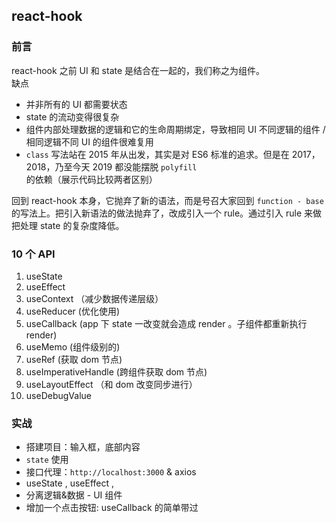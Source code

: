## react-hook 

### 前言
react-hook 之前 UI 和 state 是结合在一起的，我们称之为组件。  
缺点  
* 并非所有的 UI 都需要状态
* state 的流动变得很复杂
* 组件内部处理数据的逻辑和它的生命周期绑定，导致相同 UI 不同逻辑的组件 / 相同逻辑不同 UI 的组件很难复用
* `class` 写法站在 2015 年从出发，其实是对 ES6 标准的追求。但是在 2017，2018，乃至今天 2019 都没能摆脱 `polyfill` 的依赖（展示代码比较两者区别）  

回到 react-hook 本身，它抛弃了新的语法，而是号召大家回到 `function - base` 的写法上。把引入新语法的做法抛弃了，改成引入一个 rule。通过引入 rule 来做把处理 state 的复杂度降低。

### 10 个 API 
1.  useState
2.  useEffect
3.  useContext （减少数据传递层级）
4.  useReducer (优化使用)
5.  useCallback (app 下 state 一改变就会造成 render 。子组件都重新执行 render)
6.  useMemo (组件级别的)
7.  useRef (获取 dom 节点)
8.  useImperativeHandle (跨组件获取 dom 节点)
9.  useLayoutEffect （和 dom 改变同步进行）
10. useDebugValue

### 实战
* 搭建项目：输入框，底部内容
* `state` 使用
* 接口代理：`http://localhost:3000` & axios
* useState , useEffect ,
* 分离逻辑&数据 - UI 组件
* 增加一个点击按钮: useCallback 的简单带过